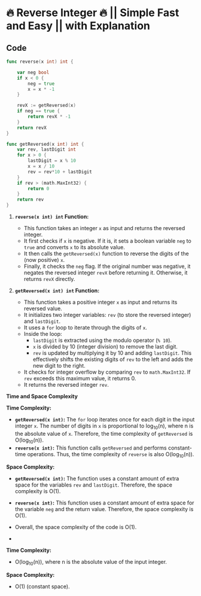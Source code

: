 # 🔥 Reverse Integer 🔥 || Simple Fast and Easy || with Explanation


## Code

```go
func reverse(x int) int {

	var neg bool
	if x < 0 {
		neg = true
		x = x * -1
	}

	revX := getReversed(x)
	if neg == true {
		return revX * -1
	}
	return revX
}

func getReversed(x int) int {
	var rev, lastDigit int
	for x > 0 {
		lastDigit = x % 10
		x = x / 10
		rev = rev*10 + lastDigit
	}
	if rev > (math.MaxInt32) {
		return 0
	}
	return rev
}
```

1.  **`reverse(x int) int` Function:**
    * This function takes an integer `x` as input and returns the reversed integer.
    * It first checks if `x` is negative. If it is, it sets a boolean variable `neg` to `true` and converts `x` to its absolute value.
    * It then calls the `getReversed(x)` function to reverse the digits of the (now positive) `x`.
    * Finally, it checks the `neg` flag. If the original number was negative, it negates the reversed integer `revX` before returning it. Otherwise, it returns `revX` directly.

2.  **`getReversed(x int) int` Function:**
    * This function takes a positive integer `x` as input and returns its reversed value.
    * It initializes two integer variables: `rev` (to store the reversed integer) and `lastDigit`.
    * It uses a `for` loop to iterate through the digits of `x`.
    * Inside the loop:
        * `lastDigit` is extracted using the modulo operator (`% 10`).
        * `x` is divided by 10 (integer division) to remove the last digit.
        * `rev` is updated by multiplying it by 10 and adding `lastDigit`. This effectively shifts the existing digits of `rev` to the left and adds the new digit to the right.
    * It checks for integer overflow by comparing `rev` to `math.MaxInt32`. If `rev` exceeds this maximum value, it returns 0.
    * It returns the reversed integer `rev`.

**Time and Space Complexity**

**Time Complexity:**

* **`getReversed(x int)`:** The `for` loop iterates once for each digit in the input integer `x`. The number of digits in `x` is proportional to log<sub>10</sub>(n), where n is the absolute value of `x`. Therefore, the time complexity of `getReversed` is O(log<sub>10</sub>(n)).
* **`reverse(x int)`:** This function calls `getReversed` and performs constant-time operations. Thus, the time complexity of `reverse` is also O(log<sub>10</sub>(n)).

**Space Complexity:**

* **`getReversed(x int)`:** The function uses a constant amount of extra space for the variables `rev` and `lastDigit`. Therefore, the space complexity is O(1).
* **`reverse(x int)`:** This function uses a constant amount of extra space for the variable `neg` and the return value. Therefore, the space complexity is O(1).
* Overall, the space complexity of the code is O(1).

*
**Time Complexity:**

* O(log<sub>10</sub>(n)), where n is the absolute value of the input integer.

**Space Complexity:**

* O(1) (constant space).

